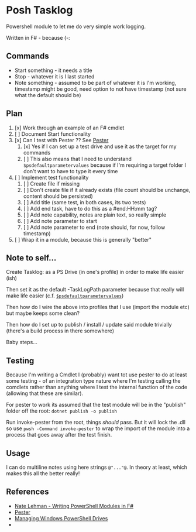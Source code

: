 # Posh Tasklog

Powershell module to let me do very simple work logging.

Written in F# - because (-:

## Commands

* Start something - it needs a title
* Stop - whatever it is I last started
* Note something - assumed to be part of whatever it is I'm working, timestamp might be good, need option to not have timestamp (not sure what the default should be)

## Plan

1. [x] Work through an example of an F# cmdlet
1. [ ] Document Start functionality
1. [x] Can I test with Pester ?? See [Pester](https://pester.dev)
   1. [x] Yes if I can set up a test drive and use it as the target for my commands
   1. [ ] This also means that I need to understand `$psdefaultparametervalues` because if I'm requiring a target folder I don't want to have to type it every time
1. [ ] Implement test functionality
   1. [ ] Create file if missing
   1. [ ] Don't create file if it already exists (file count should be unchange, content should be persisted)
   1. [ ] Add title (same test, in both cases, its two tests)
   1. [ ] Add end task, have to do this as a #end:HH:mm tag?
   1. [ ] Add note capability, notes are plain text, so really simple
   1. [ ] Add note parameter to start
   1. [ ] Add note parameter to end (note should, for now, follow timestamp)
1. [ ] Wrap it in a module, because this is generally "better"

## Note to self...

Create Tasklog: as a PS Drive (in one's profile) in order to make life easier (ish)

Then set it as the default -TaskLogPath parameter because that really will make life easier (c.f. [`$psdefaultparametervalues`](https://docs.microsoft.com/en-us/powershell/module/microsoft.powershell.core/about/about_parameters_default_values?view=powershell-7.1))

Then how do I wire the above into profiles that I use (import the module etc) but maybe keeps some clean?

Then how do I set up to publish / install / update said module trivially (there's a build process in there somewhere)

Baby steps...

## Testing

Because I'm writing a Cmdlet I (probably) want tot use pester to do at least some testing - of an integration type nature where I'm testing calling the comdlets rather than anything where I test the internal function of the code (allowing that these are similar).

For pester to work its assumed that the test module will be in the "publish" folder off the root: `dotnet publish -o publish`

Run invoke-pester from the root, things _should_ pass. But it will lock the .dll so use `pwsh -Command invoke-pester` to wrap the import of the module into a process that goes away after the test finish.

## Usage

I can do multiline notes using here strings `@"..."@`. In theory at least, which makes this all the better really!

## References

* [Nate Lehman - Writing PowerShell Modules in F#](https://medium.com/@natelehman/writing-powershell-modules-in-f-ed52704d97ed)
* [Pester](https://pester.dev)
* [Managing Windows PowerShell Drives](https://docs.microsoft.com/en-us/powershell/scripting/samples/managing-windows-powershell-drives?view=powershell-7.1)
* 